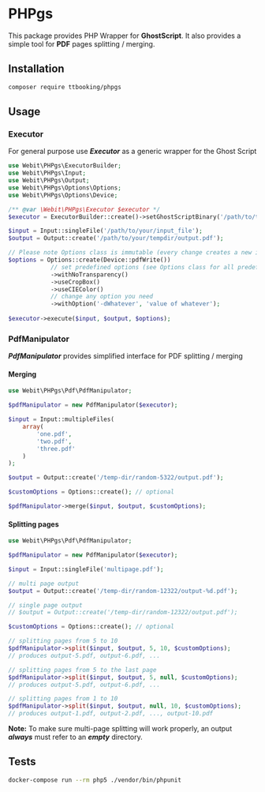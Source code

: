 # PHPgs

This package provides PHP Wrapper for **GhostScript**. It also provides a simple tool for **PDF** pages splitting /
merging.

## Installation

```bash
composer require ttbooking/phpgs
```

## Usage

### Executor

For general purpose use ***Executor*** as a generic wrapper for the Ghost Script

```php
use Webit\PHPgs\ExecutorBuilder;
use Webit\PHPgs\Input;
use Webit\PHPgs\Output;
use Webit\PHPgs\Options\Options;
use Webit\PHPgs\Options\Device;

/** @var \Webit\PHPgs\Executor $executor */
$executor = ExecutorBuilder::create()->setGhostScriptBinary('/path/to/the/binary/of/gs')->build();

$input = Input::singleFile('/path/to/your/input_file');
$output = Output::create('/path/to/your/tempdir/output.pdf');

// Please note Options class is immutable (every change creates a new instance)
$options = Options::create(Device::pdfWrite())
            // set predefined options (see Options class for all predefined options)
            ->withNoTransparency()
            ->useCropBox()
            ->useCIEColor()
            // change any option you need
            ->withOption('-dWhatever', 'value of whatever');
            
$executor->execute($input, $output, $options);

```

### PdfManipulator

***PdfManipulator*** provides simplified interface for PDF splitting / merging

#### Merging

```php
use Webit\PHPgs\Pdf\PdfManipulator;

$pdfManipulator = new PdfManipulator($executor);

$input = Input::multipleFiles(
    array(
        'one.pdf',
        'two.pdf',
        'three.pdf'
    )
);

$output = Output::create('/temp-dir/random-5322/output.pdf');

$customOptions = Options::create(); // optional

$pdfManipulator->merge($input, $output, $customOptions);

``` 

#### Splitting pages

```php
use Webit\PHPgs\Pdf\PdfManipulator;

$pdfManipulator = new PdfManipulator($executor);

$input = Input::singleFile('multipage.pdf');

// multi page output
$output = Output::create('/temp-dir/random-12322/output-%d.pdf');

// single page output
// $output = Output::create('/temp-dir/random-12322/output.pdf');

$customOptions = Options::create(); // optional

// splitting pages from 5 to 10
$pdfManipulator->split($input, $output, 5, 10, $customOptions);
// produces output-5.pdf, output-6.pdf, ...

// splitting pages from 5 to the last page
$pdfManipulator->split($input, $output, 5, null, $customOptions);
// produces output-5.pdf, output-6.pdf, ...

// splitting pages from 1 to 10
$pdfManipulator->split($input, $output, null, 10, $customOptions);
// produces output-1.pdf, output-2.pdf, ..., output-10.pdf

``` 

**Note:** To make sure multi-page splitting will work properly, an output ***always*** must refer to an ***empty***
directory.

## Tests

```bash
docker-compose run --rm php5 ./vendor/bin/phpunit
```
